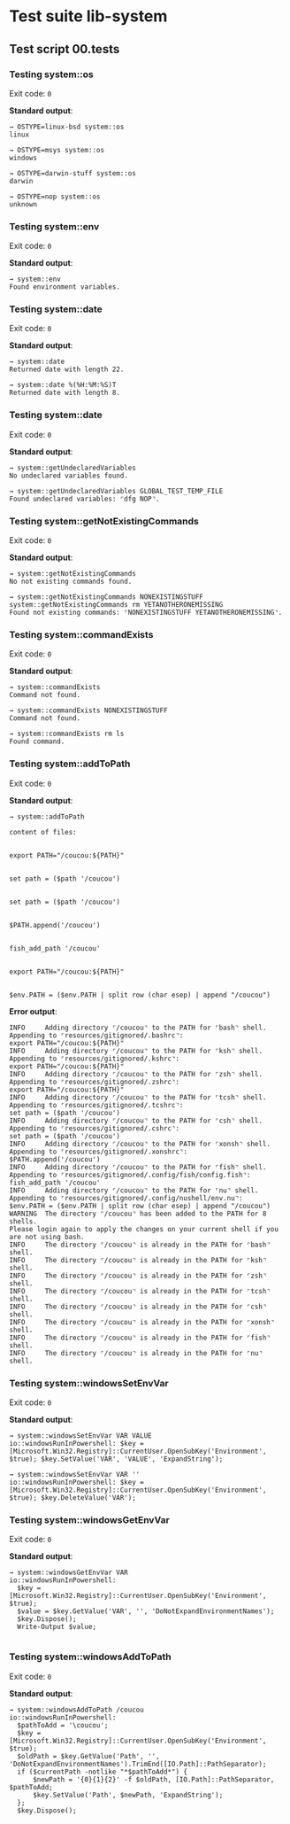 # Test suite lib-system

## Test script 00.tests

### Testing system::os

Exit code: `0`

**Standard output**:

```text
→ OSTYPE=linux-bsd system::os
linux

→ OSTYPE=msys system::os
windows

→ OSTYPE=darwin-stuff system::os
darwin

→ OSTYPE=nop system::os
unknown

```

### Testing system::env

Exit code: `0`

**Standard output**:

```text
→ system::env
Found environment variables.
```

### Testing system::date

Exit code: `0`

**Standard output**:

```text
→ system::date
Returned date with length 22.

→ system::date %(%H:%M:%S)T
Returned date with length 8.
```

### Testing system::date

Exit code: `0`

**Standard output**:

```text
→ system::getUndeclaredVariables
No undeclared variables found.

→ system::getUndeclaredVariables GLOBAL_TEST_TEMP_FILE
Found undeclared variables: ⌜dfg NOP⌝.
```

### Testing system::getNotExistingCommands

Exit code: `0`

**Standard output**:

```text
→ system::getNotExistingCommands
No not existing commands found.

→ system::getNotExistingCommands NONEXISTINGSTUFF system::getNotExistingCommands rm YETANOTHERONEMISSING
Found not existing commands: ⌜NONEXISTINGSTUFF YETANOTHERONEMISSING⌝.
```

### Testing system::commandExists

Exit code: `0`

**Standard output**:

```text
→ system::commandExists
Command not found.

→ system::commandExists NONEXISTINGSTUFF
Command not found.

→ system::commandExists rm ls
Found command.
```

### Testing system::addToPath

Exit code: `0`

**Standard output**:

```text
→ system::addToPath

content of files:


export PATH="/coucou:${PATH}"


set path = ($path '/coucou')


set path = ($path '/coucou')


$PATH.append('/coucou')


fish_add_path '/coucou'


export PATH="/coucou:${PATH}"


$env.PATH = ($env.PATH | split row (char esep) | append "/coucou")
```

**Error output**:

```text
INFO     Adding directory ⌜/coucou⌝ to the PATH for ⌜bash⌝ shell.
Appending to ⌜resources/gitignored/.bashrc⌝:
export PATH="/coucou:${PATH}"
INFO     Adding directory ⌜/coucou⌝ to the PATH for ⌜ksh⌝ shell.
Appending to ⌜resources/gitignored/.kshrc⌝:
export PATH="/coucou:${PATH}"
INFO     Adding directory ⌜/coucou⌝ to the PATH for ⌜zsh⌝ shell.
Appending to ⌜resources/gitignored/.zshrc⌝:
export PATH="/coucou:${PATH}"
INFO     Adding directory ⌜/coucou⌝ to the PATH for ⌜tcsh⌝ shell.
Appending to ⌜resources/gitignored/.tcshrc⌝:
set path = ($path '/coucou')
INFO     Adding directory ⌜/coucou⌝ to the PATH for ⌜csh⌝ shell.
Appending to ⌜resources/gitignored/.cshrc⌝:
set path = ($path '/coucou')
INFO     Adding directory ⌜/coucou⌝ to the PATH for ⌜xonsh⌝ shell.
Appending to ⌜resources/gitignored/.xonshrc⌝:
$PATH.append('/coucou')
INFO     Adding directory ⌜/coucou⌝ to the PATH for ⌜fish⌝ shell.
Appending to ⌜resources/gitignored/.config/fish/config.fish⌝:
fish_add_path '/coucou'
INFO     Adding directory ⌜/coucou⌝ to the PATH for ⌜nu⌝ shell.
Appending to ⌜resources/gitignored/.config/nushell/env.nu⌝:
$env.PATH = ($env.PATH | split row (char esep) | append "/coucou")
WARNING  The directory ⌜/coucou⌝ has been added to the PATH for 8 shells.
Please login again to apply the changes on your current shell if you are not using bash.
INFO     The directory ⌜/coucou⌝ is already in the PATH for ⌜bash⌝ shell.
INFO     The directory ⌜/coucou⌝ is already in the PATH for ⌜ksh⌝ shell.
INFO     The directory ⌜/coucou⌝ is already in the PATH for ⌜zsh⌝ shell.
INFO     The directory ⌜/coucou⌝ is already in the PATH for ⌜tcsh⌝ shell.
INFO     The directory ⌜/coucou⌝ is already in the PATH for ⌜csh⌝ shell.
INFO     The directory ⌜/coucou⌝ is already in the PATH for ⌜xonsh⌝ shell.
INFO     The directory ⌜/coucou⌝ is already in the PATH for ⌜fish⌝ shell.
INFO     The directory ⌜/coucou⌝ is already in the PATH for ⌜nu⌝ shell.
```

### Testing system::windowsSetEnvVar

Exit code: `0`

**Standard output**:

```text
→ system::windowsSetEnvVar VAR VALUE
io::windowsRunInPowershell: $key = [Microsoft.Win32.Registry]::CurrentUser.OpenSubKey('Environment', $true); $key.SetValue('VAR', 'VALUE', 'ExpandString');

→ system::windowsSetEnvVar VAR ''
io::windowsRunInPowershell: $key = [Microsoft.Win32.Registry]::CurrentUser.OpenSubKey('Environment', $true); $key.DeleteValue('VAR');

```

### Testing system::windowsGetEnvVar

Exit code: `0`

**Standard output**:

```text
→ system::windowsGetEnvVar VAR
io::windowsRunInPowershell: 
  $key = [Microsoft.Win32.Registry]::CurrentUser.OpenSubKey('Environment', $true);
  $value = $key.GetValue('VAR', '', 'DoNotExpandEnvironmentNames');
  $key.Dispose();
  Write-Output $value;
  

```

### Testing system::windowsAddToPath

Exit code: `0`

**Standard output**:

```text
→ system::windowsAddToPath /coucou
io::windowsRunInPowershell: 
  $pathToAdd = '\coucou';
  $key = [Microsoft.Win32.Registry]::CurrentUser.OpenSubKey('Environment', $true);
  $oldPath = $key.GetValue('Path', '', 'DoNotExpandEnvironmentNames').TrimEnd([IO.Path]::PathSeparator);
  if ($currentPath -notlike "*$pathToAdd*") {
      $newPath = '{0}{1}{2}' -f $oldPath, [IO.Path]::PathSeparator, $pathToAdd;
      $key.SetValue('Path', $newPath, 'ExpandString');
  };
  $key.Dispose();
  

```

